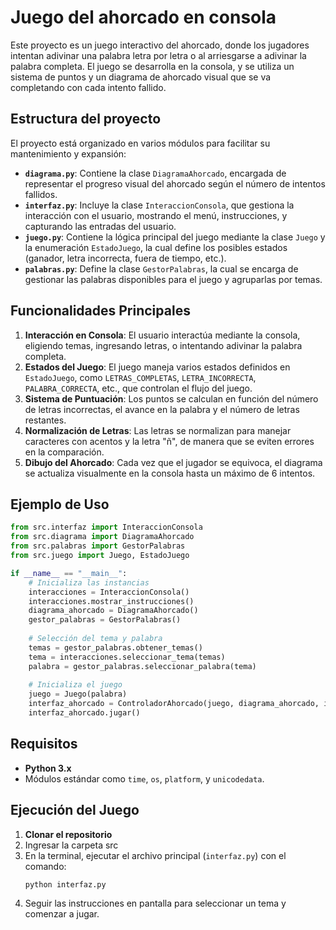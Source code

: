 
# Juego del ahorcado en consola

Este proyecto es un juego interactivo del ahorcado, donde los jugadores intentan adivinar una palabra letra por letra o al arriesgarse a adivinar la palabra completa. El juego se desarrolla en la consola, y se utiliza un sistema de puntos y un diagrama de ahorcado visual que se va completando con cada intento fallido.

## Estructura del proyecto

El proyecto está organizado en varios módulos para facilitar su mantenimiento y expansión:

- **`diagrama.py`**: Contiene la clase `DiagramaAhorcado`, encargada de representar el progreso visual del ahorcado según el número de intentos fallidos.
- **`interfaz.py`**: Incluye la clase `InteraccionConsola`, que gestiona la interacción con el usuario, mostrando el menú, instrucciones, y capturando las entradas del usuario.
- **`juego.py`**: Contiene la lógica principal del juego mediante la clase `Juego` y la enumeración `EstadoJuego`, la cual define los posibles estados (ganador, letra incorrecta, fuera de tiempo, etc.).
- **`palabras.py`**: Define la clase `GestorPalabras`, la cual se encarga de gestionar las palabras disponibles para el juego y agruparlas por temas.

## Funcionalidades Principales

1. **Interacción en Consola**: El usuario interactúa mediante la consola, eligiendo temas, ingresando letras, o intentando adivinar la palabra completa.
2. **Estados del Juego**: El juego maneja varios estados definidos en `EstadoJuego`, como `LETRAS_COMPLETAS`, `LETRA_INCORRECTA`, `PALABRA_CORRECTA`, etc., que controlan el flujo del juego.
3. **Sistema de Puntuación**: Los puntos se calculan en función del número de letras incorrectas, el avance en la palabra y el número de letras restantes.
4. **Normalización de Letras**: Las letras se normalizan para manejar caracteres con acentos y la letra "ñ", de manera que se eviten errores en la comparación.
5. **Dibujo del Ahorcado**: Cada vez que el jugador se equivoca, el diagrama se actualiza visualmente en la consola hasta un máximo de 6 intentos.

## Ejemplo de Uso

```python
from src.interfaz import InteraccionConsola
from src.diagrama import DiagramaAhorcado
from src.palabras import GestorPalabras
from src.juego import Juego, EstadoJuego

if __name__ == "__main__":
    # Inicializa las instancias
    interacciones = InteraccionConsola()
    interacciones.mostrar_instrucciones()
    diagrama_ahorcado = DiagramaAhorcado()
    gestor_palabras = GestorPalabras()
    
    # Selección del tema y palabra
    temas = gestor_palabras.obtener_temas()
    tema = interacciones.seleccionar_tema(temas)
    palabra = gestor_palabras.seleccionar_palabra(tema)
    
    # Inicializa el juego
    juego = Juego(palabra)
    interfaz_ahorcado = ControladorAhorcado(juego, diagrama_ahorcado, interacciones)
    interfaz_ahorcado.jugar()
```

## Requisitos

- **Python 3.x**
- Módulos estándar como `time`, `os`, `platform`, y `unicodedata`.

## Ejecución del Juego

1. **Clonar el repositorio** 
2. Ingresar la carpeta src
2. En la terminal, ejecutar el archivo principal (`interfaz.py`) con el comando:
   ```bash
   python interfaz.py
   ```
3. Seguir las instrucciones en pantalla para seleccionar un tema y comenzar a jugar.



